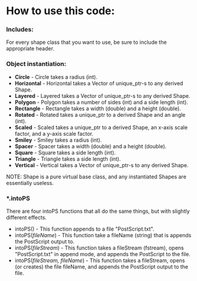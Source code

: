 # How to use this code:

### Includes:

For every shape class that you want to use, be sure to include the appropriate header.

### Object instantiation:

- **Circle** - Circle takes a radius (int).
- **Horizontal** - Horizontal takes a Vector of unique\_ptr-s to any derived Shape.
- **Layered** - Layered takes a Vector of unique\_ptr-s to any derived Shape.
- **Polygon** - Polygon takes a number of sides (int) and a side length (int).
- **Rectangle** - Rectangle takes a width (double) and a height (double).
- **Rotated** - Rotated takes a unique\_ptr to a derived Shape and an angle (int).
- **Scaled** - Scaled takes a unique\_ptr to a derived Shape, an x-axis scale factor, and a y-axis scale factor.
- **Smiley** - Smiley takes a radius (int).
- **Spacer** - Spacer takes a width (double) and a height (double).
- **Square** - Square takes a side length (int).
- **Triangle** - Triangle takes a side length (int).
- **Vertical** - Vertical takes a Vector of unique\_ptr-s to any derived Shape.

NOTE: Shape is a pure virtual base class, and any instantiated Shapes are essentially useless.

### \*.intoPS

There are four intoPS functions that all do the same things, but with slightly different effects.

- intoPS() - This function appends to a file "PostScript.txt".
- intoPS(_fileName_) - This function take a fileName (string) that is appends the PostScript output to.
- intoPS(_fileStream_) - This function takes a fileStream (fstream), opens "PostScript.txt" in append mode, and appends the PostScript to the file.
- intoPS(_fileStream, fileName_) - This function takes a fileStream, opens (or creates) the file fileName, and appends the PostScript output to the file.


